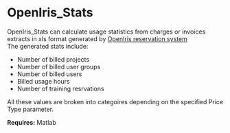 # OpenIris_Stats

OpenIris_Stats can calculate usage statistics from charges or invoices extracts in xls format generated by <a href="https://www.openiris.io/">OpenIris reservation system</a><br>
The generated stats include:
- Number of billed projects
- Number of billed user groups
- Number of billed users
- Billed usage hours
- Number of training resrvations

All these values are broken into categoires depending on the specified Price Type parameter.

<b>Requires:</b> Matlab
